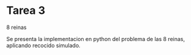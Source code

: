 # Tarea 3

8 reinas

Se presenta la implementacion en python del problema de las 8 reinas, aplicando recocido simulado.
